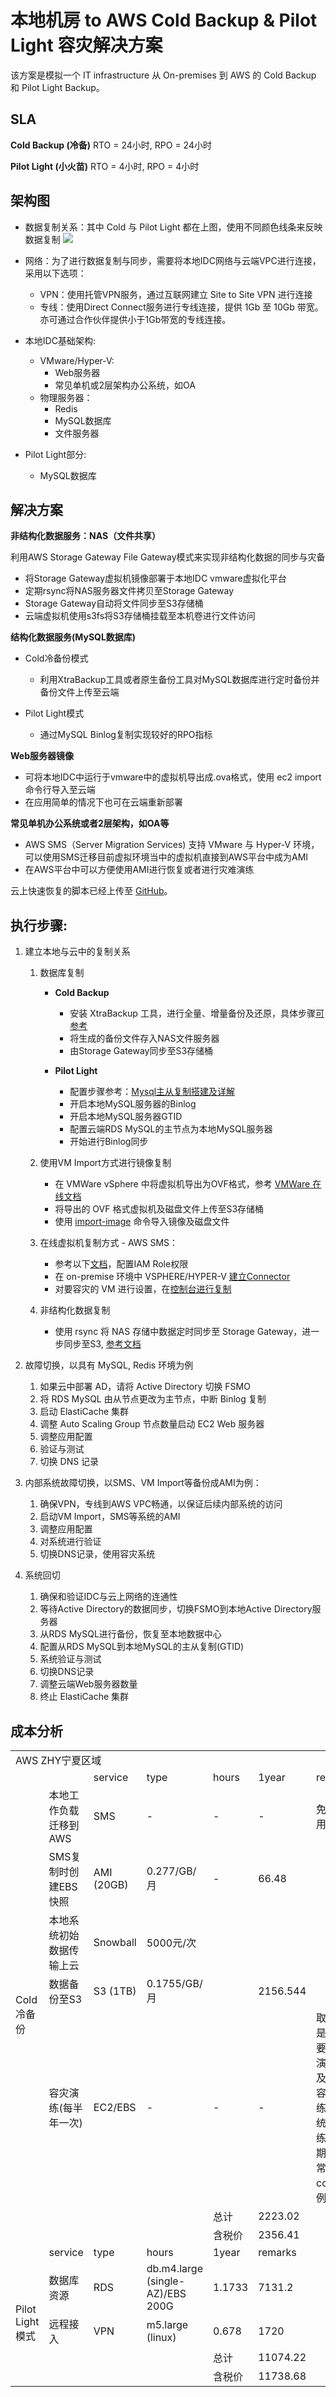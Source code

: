# 本地机房 to AWS Cold Backup & Pilot Light 容灾解决方案

该方案是模拟一个 IT infrastructure 从 On-premises 到 AWS 的 Cold Backup 和 Pilot Light Backup。

## SLA

**Cold Backup (冷备)**
RTO = 24小时, RPO = 24小时

**Pilot Light (小火苗)** 
RTO = 4小时, RPO = 4小时

## 架构图

- 数据复制关系：其中 Cold 与 Pilot Light 都在上图，使用不同颜色线条来反映数据复制
    ![](../assets/aws-on-premise-to-aws-backup-hybrid-2.png)

- 网络：为了进行数据复制与同步，需要将本地IDC网络与云端VPC进行连接，采用以下选项：
    - VPN：使用托管VPN服务，通过互联网建立 Site to Site VPN 进行连接
    - 专线：使用Direct Connect服务进行专线连接，提供 1Gb 至 10Gb 带宽。亦可通过合作伙伴提供小于1Gb带宽的专线连接。

- 本地IDC基础架构:
  - VMware/Hyper-V:
    - Web服务器
    - 常见单机或2层架构办公系统，如OA
  - 物理服务器：
    - Redis
    - MySQL数据库
    - 文件服务器
- Pilot Light部分:
  - MySQL数据库

## 解决方案

**非结构化数据服务：NAS（文件共享）**

利用AWS Storage Gateway File Gateway模式来实现非结构化数据的同步与灾备

- 将Storage Gateway虚拟机镜像部署于本地IDC vmware虚拟化平台
- 定期rsync将NAS服务器文件拷贝至Storage Gateway
- Storage Gateway自动将文件同步至S3存储桶
- 云端虚拟机使用s3fs将S3存储桶挂载至本机卷进行文件访问

**结构化数据服务(MySQL数据库)**

- Cold冷备份模式
  - 利用XtraBackup工具或者原生备份工具对MySQL数据库进行定时备份并备份文件上传至云端

- Pilot Light模式
  - 通过MySQL Binlog复制实现较好的RPO指标

**Web服务器镜像**

- 可将本地IDC中运行于vmware中的虚拟机导出成.ova格式，使用 ec2 import 命令行导入至云端
- 在应用简单的情况下也可在云端重新部署

**常见单机办公系统或者2层架构，如OA等**

- AWS SMS（Server Migration Services) 支持 VMware 与 Hyper-V 环境，可以使用SMS迁移目前虚拟环境当中的虚拟机直接到AWS平台中成为AMI
- 在AWS平台中可以方便使用AMI进行恢复或者进行灾难演练

云上快速恢复的脚本已经上传至 [GitHub](https://github.com/lab798/aws-dr-samples)。

## 执行步骤:

1. 建立本地与云中的复制关系
    1. 数据库复制
        - **Cold Backup**
            - 安装 XtraBackup 工具，进行全量、增量备份及还原，具体步骤[可参考](https://www.cnblogs.com/kerrycode/p/9236574.html)
            - 将生成的备份文件存入NAS文件服务器
            - 由Storage Gateway同步至S3存储桶

        - **Pilot Light**
            - 配置步骤参考：[Mysql主从复制搭建及详解](https://blog.csdn.net/hsd2012/article/details/51251051)
            - 开启本地MySQL服务器的Binlog
            - 开启本地MySQL服务器GTID
            - 配置云端RDS MySQL的主节点为本地MySQL服务器
            - 开始进行Binlog同步

    1. 使用VM Import方式进行镜像复制
        - 在 VMWare vSphere 中将虚拟机导出为OVF格式，参考 [VMWare 在线文档](http://pubs.vmware.com/vsphere-4-esx-vcenter/index.jsp?topic=/com.vmware.vsphere.vmadmin.doc_41/vc_client_help/importing_and_exporting_virtual_appliances/t_export_a_virtual_machine.html)
        - 将导出的 OVF 格式虚拟机及磁盘文件上传至S3存储桶
        - 使用 [import-image](https://docs.aws.amazon.com/zh_cn/vm-import/latest/userguide/vmimport-image-import.html) 命令导入镜像及磁盘文件 

    1. 在线虚拟机复制方式 - AWS SMS：
        - 参考以下[文档](https://docs.aws.amazon.com/zh_cn/server-migration-service/latest/userguide/permissions-roles.html)，配置IAM Role权限
        - 在 on-premise 环境中 VSPHERE/HYPER-V [建立Connector](https://docs.aws.amazon.com/zh_cn/server-migration-service/latest/userguide/VMware.html) 
        - 对要容灾的 VM 进行设置，在[控制台进行复制](https://docs.aws.amazon.com/zh_cn/server-migration-service/latest/userguide/console_workflow.html)

    1. 非结构化数据复制
        - 使用 rsync 将 NAS 存储中数据定时同步至 Storage Gateway，进一步同步至S3, [参考文档](https://blog.csdn.net/daniel_ustc/article/details/18005925)

1. 故障切换，以具有 MySQL, Redis 环境为例
    1. 如果云中部署 AD，请将 Active Directory 切换 FSMO
    1. 将 RDS MySQL 由从节点更改为主节点，中断 Binlog 复制
    1. 启动 ElastiCache 集群
    1. 调整 Auto Scaling Group 节点数量启动 EC2 Web 服务器
    1. 调整应用配置
    1. 验证与测试
    1. 切换 DNS 记录

1. 内部系统故障切换，以SMS、VM Import等备份成AMI为例：
    1. 确保VPN，专线到AWS VPC畅通，以保证后续内部系统的访问
    1. 启动VM Import，SMS等系统的AMI
    1. 调整应用配置
    1. 对系统进行验证
    1. 切换DNS记录，使用容灾系统

1. 系统回切
    1. 确保和验证IDC与云上网络的连通性
    1. 等待Active Directory的数据同步，切换FSMO到本地Active Directory服务器
    1. 从RDS MySQL进行备份，恢复至本地数据中心
    1. 配置从RDS MySQL到本地MySQL的主从复制(GTID)
    1. 系统验证与测试
    1. 切换DNS记录
    1. 调整云端Web服务器数量
    1. 终止 ElastiCache 集群

## 成本分析

<table>
   <tr>
      <td colspan="7">AWS ZHY宁夏区域</td>
   </tr>
   <tr>
      <td></td>
      <td></td>
      <td>service</td>
      <td>type</td>
      <td>hours</td>
      <td>1year</td>
      <td>remarks</td>
   </tr>
   <tr>
      <td rowspan="7">Cold冷备份</td>
      <td>本地工作负载迁移到 AWS</td>
      <td>SMS</td>
      <td>-</td>
      <td>-</td>
      <td>-</td>
      <td>免费使用SMS</td>
   </tr>
   <tr>
      <td>SMS复制时创建EBS快照</td>
      <td>AMI (20GB)</td>
      <td>0.277/GB/月</td>
      <td>-</td>
      <td>66.48</td>
      <td></td>
   </tr>
   <tr>
      <td>本地系统初始数据传输上云</td>
      <td>Snowball</td>
      <td>5000元/次</td>
      <td></td>
      <td></td>
      <td></td>
   </tr>
   <tr>
      <td>数据备份至S3</td>
      <td>S3 (1TB)</td>
      <td>0.1755/GB/月</td>
      <td></td>
      <td>2156.544</td>
      <td></td>
   </tr>
   <tr>
      <td>容灾演练(每半年一次)</td>
      <td>EC2/EBS</td>
      <td>-</td>
      <td>-</td>
      <td>-</td>
      <td>取决于是否需要灾难演练以及需要容灾演练的系统和演练周期，通常占cost比例较小</td>
   </tr>
   <tr>
      <td></td>
      <td></td>
      <td></td>
      <td>总计</td>
      <td>2223.02</td>
      <td></td>
   </tr>
   <tr>
      <td></td>
      <td></td>
      <td></td>
      <td>含税价</td>
      <td>2356.41</td>
      <td></td>
   </tr>
   <tr>
      <td></td>
      <td>service</td>
      <td>type</td>
      <td>hours</td>
      <td>1year</td>
      <td>remarks</td>
   </tr>
   <tr>
      <td rowspan="4">Pilot Light 模式</td>
      <td>数据库资源</td>
      <td>RDS</td>
      <td>db.m4.large (single-AZ)/EBS 200G</td>
      <td>1.1733</td>
      <td>7131.2</td>
      <td></td>
   </tr>
   <tr>
      <td>远程接入</td>
      <td>VPN</td>
      <td>m5.large (linux)</td>
      <td>0.678</td>
      <td>1720</td>
      <td></td>
   </tr>
   <tr>
      <td></td>
      <td></td>
      <td></td>
      <td>总计</td>
      <td>11074.22</td>
      <td></td>
   </tr>
   <tr>
      <td></td>
      <td></td>
      <td></td>
      <td>含税价</td>
      <td>11738.68</td>
      <td></td>
   </tr>
</table>